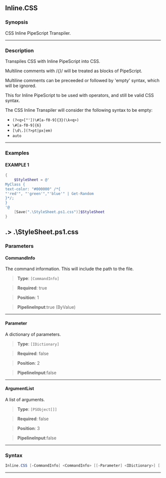 Inline.CSS
----------
### Synopsis
CSS Inline PipeScript Transpiler.

---
### Description

Transpiles CSS with Inline PipeScript into CSS.

Multiline comments with /*{}*/ will be treated as blocks of PipeScript.

Multiline comments can be preceeded or followed by 'empty' syntax, which will be ignored.

This for Inline PipeScript to be used with operators, and still be valid CSS syntax. 

The CSS Inline Transpiler will consider the following syntax to be empty:

* ```(?<q>["'])\#[a-f0-9]{3}(\k<q>)```
* ```\#[a-f0-9]{6}```
* ```[\d\.](?>pt|px|em)```
* ```auto```

---
### Examples
#### EXAMPLE 1
```PowerShell
{
    $StyleSheet = @'
MyClass {
text-color: "#000000" /*{
"'red'", "'green'","'blue'" | Get-Random
}*/;
}
'@
    [Save(".\StyleSheet.ps1.css")]$StyleSheet
}
```
.> .\StyleSheet.ps1.css
---
### Parameters
#### **CommandInfo**

The command information.  This will include the path to the file.



> **Type**: ```[CommandInfo]```

> **Required**: true

> **Position**: 1

> **PipelineInput**:true (ByValue)



---
#### **Parameter**

A dictionary of parameters.



> **Type**: ```[IDictionary]```

> **Required**: false

> **Position**: 2

> **PipelineInput**:false



---
#### **ArgumentList**

A list of arguments.



> **Type**: ```[PSObject[]]```

> **Required**: false

> **Position**: 3

> **PipelineInput**:false



---
### Syntax
```PowerShell
Inline.CSS [-CommandInfo] <CommandInfo> [[-Parameter] <IDictionary>] [[-ArgumentList] <PSObject[]>] [<CommonParameters>]
```
---

